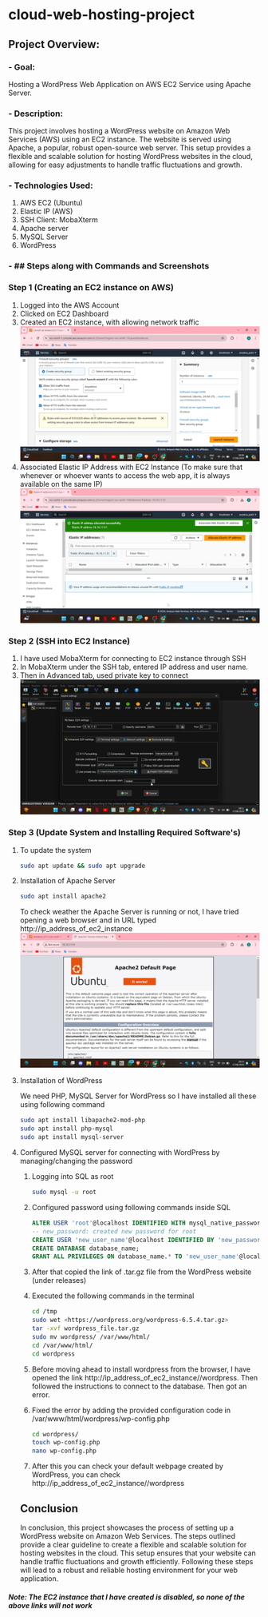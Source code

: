 # cloud-web-hosting-project

## Project Overview:
### - Goal: 
Hosting a WordPress Web Application on AWS EC2 Service using Apache Server.

### - Description:
This project involves hosting a WordPress website on Amazon Web Services (AWS) using an EC2 instance. The website is served using Apache, a popular, robust open-source web server. This setup provides a flexible and scalable solution for hosting WordPress websites in the cloud, allowing for easy adjustments to handle traffic fluctuations and growth.

### - Technologies Used: 
1.  AWS EC2 (Ubuntu)
2. Elastic IP (AWS) 
3. SSH Client: MobaXterm 
4. Apache server
5. MySQL Server
6. WordPress


### - ## Steps along with Commands and Screenshots

### Step 1 (Creating an EC2 instance on AWS)

1. Logged into the AWS Account
2. Clicked on EC2 Dashboard
3. Created an EC2 instance, with allowing network traffic![[1.png]](https://github.com/AnushcaJoshi/ec2-apache-wordpress-site/blob/main/images/1.png)
4. Associated Elastic IP Address with EC2 Instance (To make sure that whenever or whoever wants to access the web app, it is always available on the same IP)![[2.png]](https://github.com/AnushcaJoshi/ec2-apache-wordpress-site/blob/main/images/2.png)
### Step 2 (SSH into EC2 Instance)

1. I have used MobaXterm for connecting to EC2 instance through SSH
2. In MobaXterm under the SSH tab, entered IP address and user name.
3. Then in Advanced tab, used private key to connect![[3.png]](https://github.com/AnushcaJoshi/ec2-apache-wordpress-site/blob/main/images/3.png)

### Step 3 (Update System and Installing Required Software's)

1. To update the system
    
    ```bash
    sudo apt update && sudo apt upgrade
    ```
    
2. Installation of Apache Server
    
    ```bash
    sudo apt install apache2
    ```
    
    To check weather the Apache Server is running or not, I have tried opening a web browser and in URL typed http://ip_address_of_ec2_instance ![[4.png]](https://github.com/AnushcaJoshi/ec2-apache-wordpress-site/blob/main/images/4.png)
    
3. Installation of WordPress
    
    We need PHP, MySQL Server for WordPress so I have installed all these using following command
    
    ```bash
    sudo apt install libapache2-mod-php
    sudo apt install php-mysql
    sudo apt install mysql-server
    ```
    
4. Configured MySQL server for connecting with WordPress by managing/changing the password
    
    1. Logging into SQL as root
        
        ```bash
        sudo mysql -u root
        ```
        
    2. Configured password using following commands inside SQL
        
        ```sql
        ALTER USER 'root'@localhost IDENTIFIED WITH mysql_native_password BY 'new_password';
        -- new_password: created new password for root
        CREATE USER 'new_user_name'@localhost IDENTIFIED BY 'new_password';
        CREATE DATABASE database_name;
        GRANT ALL PRIVILEGES ON database_name.* TO 'new_user_name'@localhost;
        ```
        
    3. After that copied the link of .tar.gz file from the WordPress website (under releases)
        
    4. Executed the following commands in the terminal
        
        ```bash
        cd /tmp
        sudo wet <https://wordpress.org/wordpress-6.5.4.tar.gz>
        tar -xvf wordpress_file.tar.gz
        sudo mv wordpress/ /var/www/html/
        cd /var/www/html/
        cd wordpress
        
        ```
        
    5. Before moving ahead to install wordpress from the browser, I have opened the link http://ip_address_of_ec2_instance//wordpress. Then followed the instructions to connect to the database. Then got an error.
        
    6. Fixed the error by adding the provided configuration code in /var/www/html/wordpress/wp-config.php
        ```bash
        cd wordpress/
        touch wp-config.php
        nano wp-config.php
        ```
	7. After this you can check your default webpage created by WordPress, you can check http://ip_address_of_ec2_instance//wordpress
    
    ## Conclusion
    
    In conclusion, this project showcases the process of setting up a WordPress website on Amazon Web Services. The steps outlined provide a clear guideline to create a flexible and scalable solution for hosting websites in the cloud. This setup ensures that your website can handle traffic fluctuations and growth efficiently. Following these steps will lead to a robust and reliable hosting environment for your web application.

#### *Note: The EC2 instance that I have created is disabled, so none of the above links will not work*





